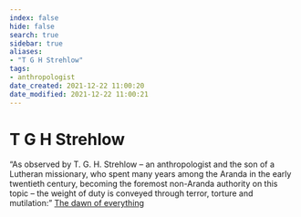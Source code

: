 ```yaml
---
index: false
hide: false
search: true
sidebar: true
aliases:
- "T G H Strehlow"
tags:
- anthropologist
date_created: 2021-12-22 11:00:20
date_modified: 2021-12-22 11:00:21
---
```


# T G H Strehlow

“As observed by T. G. H. Strehlow – an anthropologist and the son of a Lutheran missionary, who spent many years among the Aranda in the early twentieth century, becoming the foremost non-Aranda authority on this topic – the weight of duty is conveyed through terror, torture and mutilation:” [The dawn of everything](dawn_of_everything_graeber_wengrow.md)

